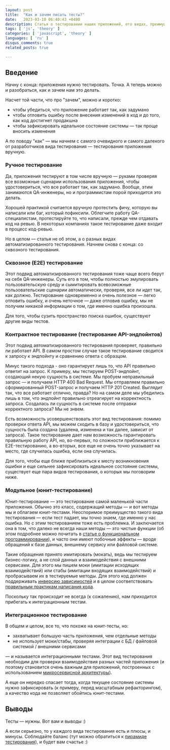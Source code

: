 ```yaml
---
layout: post
title:  "Как и зачем писать тесты?"
date:   2023-03-10 06:40:43 +0400
description: Статья о тестировании наших приложений, его видах, преимуществах и недостатках каждого.
tags: [ 'js', 'theory' ]
categories: [ 'javascript', 'theory' ]
languages: [ 'ru' ]
disqus_comments: true
related_posts: true

---
```


## Введение

Начну с конца: приложения нужно тестировать. Точка.
А теперь можно и разобраться, как и зачем нам это делать.

Насчет той части, что про "зачем", можно и коротко:

 - чтобы убедиться, что приложение работает так, как задумано
 - чтобы отловить ошибку после внесения изменений в код и до того, как код достигнет продакшна
 - чтобы зафиксировать идеальное состояние системы — так проще вносить изменения

А по поводу "как" — мы начнем с самого очевидного и самого далекого от разработчиков вида тестирования — тестирования приложения вручную.

### Ручное тестирование

Да, приложения тестируют в том числе вручную — руками проверяя все возможные сценарии использования приложения, чтобы удостовериться, что все работает так, как задумано.
Вообще, этим занимаются QA-инженеры, но и программистам порой приходится это делать.

Хорошей практикой считается вручную протестить фичу, которую вы написали или баг, который пофиксили.
Облегчите работу QA-специалистам, протестируйте то, что написали, прежде чем отдавать код на ревью.
В некоторых компаниях такое тестирование даже входит в процесс код-ревью.

Но в целом — статья не об этом, а о разных видах автоматизированного тестирования. Начнем снова с конца: со сквозного тестирования.

### Сквозное (E2E) тестирование

Этот подвид автоматизированного тестирования тоже чаще всего берут на себя QA-инженеры.
Суть его в том, чтобы полностью эмулировать пользовательскую среду и сымитировать всевозможные пользовательские сценарии автоматически, проверяя, все ли идет так, как должно.
Тестирование одновременно и очень полезное — легко отловить ошибку, и очень неточное — даже отловив ошибку, мы не получим никакой информации о том, где именно ошибка произошла.

Для того, чтобы сузить пространство поиска ошибок, существуют другие виды тестов.

### Контрактное тестирование (тестирование API-эндпойнтов)

Этот подвид автоматизированного тестирования проверяет, правильно ли работает API.
В самом простом случае такое тестирование сводится к запросу к эндпойнту и сравнению ответа с образцом.

Минус такого подхода - оно гарантирует лишь то, что API правильно ответит на запрос.
К примеру, мы тестируем POST-эндпойнт, создающий некую сущность в системе. Мы пробуем неправильный запрос — и получаем HTTP 400 Bad Request.
Мы отправляем правильно сформированный POST-запрос и получаем HTTP 201 Created.
Выглядит так, что все работает отлично, правда? Но на самом деле мы убедились лишь в том, что эндпойнт правильно отреагирует на корректность запроса.
Создалась ли сущность в системе после отправки корректного запроса? Мы не знвем.

Есть возможность усовершенствовать этот вид тестирования: помимо проверки ответа API, мы можем сходить в базу и удостовериться, что сущность была создана (удалена, изменена и так далее, зависит от запроса).
Такое тестирование дает нам возможность гарантировать правильную работу API, но, во-первых, по сложности приближается к E2E-тестированию, а во-вторых, все еще не очень точно указывает на место, где случилась ошибка, если она случилась.

Для того, чтобы еще ближе приблизиться к месту возникновения ошибки и еще сильнее зафиксировать идеальное состояние системы, существует еще пара видов тестирования, о которых мы поговорим ниже.

### Модульное (юнит-тестирование)

Юнит-тестирование — это тестирование самой маленькой части приложения. Обычно это класс, содержащий методы — и вот методы мы и облагаем юнит-тестами.
Неоспоримое преимущество такого вида тестирования — если тест падает, мы точно знаем, где именно у нас ошибка. Но с этим тестированием тоже есть проблемка.
И заключается она в том, что далеко не всегда наши методы — это чистые функции (об этом подробнее можно почитать в [статье о функциональном программировании](https://sptm.dev/ru/2023/functional-programming/)), и часто они имеют побочные эффекты — вроде обращений к базе данных, внешнему сервису или файловой системе.

Такие обращения принято имитировать (мокать), ведь мы тестируем бизнес-логику, а не слой данных и взаимодействия с внешними сервисами.
Для этого мы пишем моки (имитации исходящих взаимодействий) или стабы (имитации входящих взаимодействий) и пробрасываем их в тестируемые методы. Для этого код должен поддерживать [инверсию зависимостей](https://sptm.dev/ru/2023/dependency-injection/) и в целом соответствовать [правильным практикам написания кода](https://sptm.dev/ru/2023/solid-grasp-and-stuff/).

Поскольку так происходит не всегда (к сожалению), нам приходится прибегать к интеграционным тестам.

### Интеграционное тестирование

В общем и целом, все то, что похоже на юнит-тесты, но:

 - захватывает большую часть приложения, чем отдельные методы
 - не использует моки/стабы, проверяя интеграции с БД / файловой системой / внешними сервисами

— и называется интеграционными тестами. Этот вид тестирования необходим для проверки взаимодействия разных частей приложения (и поэтому становится очень важным для приложений, построенных с использованием [микросервисной архитектуры](https://sptm.dev/ru/2023/microservices-vs-monolith/)).

А еще он нередко спасает тогда, когда текущее состояние системы нужно зафиксировать (к примеру, перед масштабным рефакторингом), а качество кода не позволяет обойтись юнит-тестами.

## Выводы

Тесты — нужны. Вот вам и выводы :)

А если серьезно, то у каждого вида тестирования есть и плюсы, и минусы. Соблюдайте баланс (тут можно обратиться к [пирамиде тестирования](https://tlroadmap.io/roles/technical-lead/product-quality/testing/test-pyramid.html)), и будет вам счастье :)
